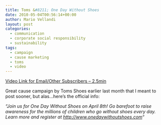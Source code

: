 ```yaml
---
title: Toms &#8211; One Day Without Shoes
date: 2010-05-04T00:56:14+00:00
author: Mario Vellandi
layout: post
categories:
  - communication
  - corporate social responsibility
  - sustainability
tags:
  - campaign
  - cause marketing
  - toms
  - video
---
```

[Video Link for Email/Other Subscribers &#8211; 2.5min](http://www.youtube.com/watch?v=Vlz3QKHJBac)

Great cause campaign by Toms Shoes earlier last month that I meant to post sooner, but alas&#8230;here&#8217;s the official info:

*&#8220;Join us for One Day Without Shoes on April 8th! Go barefoot to raise awareness for the millions of children who go without shoes every day. Learn more and register at <a title="http://www.onedaywithoutshoes.com" dir="ltr" rel="nofollow" href="http://www.onedaywithoutshoes.com/">http://www.onedaywithoutshoes.com</a>&#8220;*
